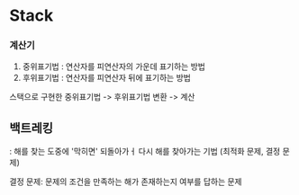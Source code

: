 # Stack

### 계산기

1. 중위표기법 : 연산자를 피연산자의 가운데 표기하는 방법
2. 후위표기법 : 연산자를 피연산자 뒤에 표기하는 방법

스택으로 구현한 중위표기법 -> 후위표기법 변환 -> 계산


    

## 백트레킹

: 해를 찾는 도중에 '막히면' 되돌아가ㅓ 다시 해를 찾아가는 기법 (최적화 문제, 결정 문제)

결정 문제: 문제의 조건을 만족하는 해가 존재하는지 여부를 답하는 문제

